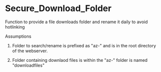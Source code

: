 # Secure_Download_Folder
Function to provide a file downloads folder and rename it daily to avoid hotlinking

Assumptions

1.  Folder to search/rename is prefixed as "az-" and is in the root directory of the webserver.

2.  Folder containing downlaod files is within the "az-" folder is named "downloadfiles"

